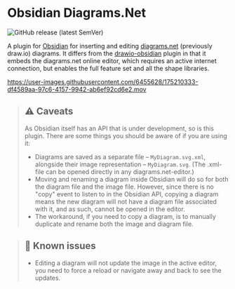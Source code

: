 # Obsidian Diagrams.Net

![GitHub release (latest SemVer)](https://img.shields.io/github/v/release/jensmtg/obsidian-diagrams-net?style=for-the-badge&sort=semver)

A plugin for [Obsidian](https://obsidian.md/) for inserting and editing [diagrams.net](https://diagrams.net/) (previously draw.io) diagrams. It differs from the [drawio-obsidian](https://github.com/zapthedingbat/drawio-obsidian) plugin in that it embeds the diagrams.net online editor, which requires an active internet connection, but enables the full feature set and all the shape libraries.



https://user-images.githubusercontent.com/6455628/175210333-df4589aa-97c6-4157-9942-ab6ef92cd6e2.mov



> ## ⚠️ **Caveats**
> As Obsidian itself has an API that is under development, so is this plugin. There are some things you should be aware of if you are using it:
> 
> - Diagrams are saved as a separate file – ``MyDiagram.svg.xml``, alongside their image representation – ``MyDiagram.svg``. (The .xml-file can be opened directly in any diagrams.net-editor.)
> - Moving and renaming a diagram inside Obsidian will do so for both the diagram file and the image file. However, since there is no "copy" event to listen to in the Obsidian API, copying a diagram means the new diagram will not have a diagram file associated with it, and as such, cannot be opened in the editor.
> - The workaround, if you need to copy a diagram, is to manually duplicate and rename both the image and diagram file.


> ## 🐛 **Known issues**
> - Editing a diagram will not update the image in the active editor, you need to force a reload or navigate away and back to see the updates.

